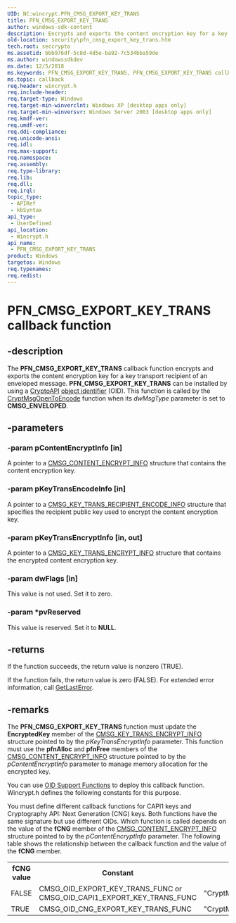 ```yaml
---
UID: NC:wincrypt.PFN_CMSG_EXPORT_KEY_TRANS
title: PFN_CMSG_EXPORT_KEY_TRANS
author: windows-sdk-content
description: Encrypts and exports the content encryption key for a key transport recipient of an enveloped message.
old-location: security\pfn_cmsg_export_key_trans.htm
tech.root: seccrypto
ms.assetid: bbb976df-5c8d-4d5e-ba92-7c534bba59de
ms.author: windowssdkdev
ms.date: 12/5/2018
ms.keywords: PFN_CMSG_EXPORT_KEY_TRANS, PFN_CMSG_EXPORT_KEY_TRANS callback, PFN_CMSG_EXPORT_KEY_TRANS callback function [Security], security.pfn_cmsg_export_key_trans, wincrypt/PFN_CMSG_EXPORT_KEY_TRANS
ms.topic: callback
req.header: wincrypt.h
req.include-header: 
req.target-type: Windows
req.target-min-winverclnt: Windows XP [desktop apps only]
req.target-min-winversvr: Windows Server 2003 [desktop apps only]
req.kmdf-ver: 
req.umdf-ver: 
req.ddi-compliance: 
req.unicode-ansi: 
req.idl: 
req.max-support: 
req.namespace: 
req.assembly: 
req.type-library: 
req.lib: 
req.dll: 
req.irql: 
topic_type:
 - APIRef
 - kbSyntax
api_type:
 - UserDefined
api_location:
 - Wincrypt.h
api_name:
 - PFN_CMSG_EXPORT_KEY_TRANS
product: Windows
targetos: Windows
req.typenames: 
req.redist: 
---
```


# PFN_CMSG_EXPORT_KEY_TRANS callback function


## -description


The <b>PFN_CMSG_EXPORT_KEY_TRANS</b> callback function encrypts and exports the content encryption key for a key transport recipient of an enveloped message. <b>PFN_CMSG_EXPORT_KEY_TRANS</b> can be installed by using a <a href="https://msdn.microsoft.com/db46def4-bfdc-4801-a57d-d568e94a2dbb">CryptoAPI</a> <a href="https://msdn.microsoft.com/e6be8932-015e-4058-b249-1671b3fea521">object identifier</a> (OID). This function is called by the <a href="https://msdn.microsoft.com/b0d2610b-05ba-4fb6-8f38-10f970a52091">CryptMsgOpenToEncode</a> function when its <i>dwMsgType</i> parameter is set to <b>CMSG_ENVELOPED</b>.


## -parameters




### -param pContentEncryptInfo [in]

A pointer to a <a href="https://msdn.microsoft.com/c53014a0-049c-42ef-b612-8a1e03fb0dfd">CMSG_CONTENT_ENCRYPT_INFO</a> structure that contains the content encryption key.


### -param pKeyTransEncodeInfo [in]

A pointer to a <a href="https://msdn.microsoft.com/20b20759-3d76-4814-9e71-7376dd326f7b">CMSG_KEY_TRANS_RECIPIENT_ENCODE_INFO</a> structure that specifies the recipient public key used to encrypt the content encryption key.


### -param pKeyTransEncryptInfo [in, out]

A pointer to a <a href="https://msdn.microsoft.com/f3122acb-92c8-4803-8c74-8b3a2cf2e16e">CMSG_KEY_TRANS_ENCRYPT_INFO</a> structure that contains the encrypted content encryption key.


### -param dwFlags [in]

This value is not used. Set it to zero.


### -param *pvReserved

This value is reserved. Set it to <b>NULL</b>.


## -returns



If the function succeeds, the return value is nonzero (TRUE).

If the function fails, the return value is zero (FALSE). For extended error information, call <a href="https://msdn.microsoft.com/d852e148-985c-416f-a5a7-27b6914b45d4">GetLastError</a>.






## -remarks



The <b>PFN_CMSG_EXPORT_KEY_TRANS</b> function must update the <b>EncryptedKey</b> member of the <a href="https://msdn.microsoft.com/f3122acb-92c8-4803-8c74-8b3a2cf2e16e">CMSG_KEY_TRANS_ENCRYPT_INFO</a> structure pointed to by the <i>pKeyTransEncryptInfo</i> parameter. This function must use the <b>pfnAlloc</b> and <b>pfnFree</b> members of the <a href="https://msdn.microsoft.com/c53014a0-049c-42ef-b612-8a1e03fb0dfd">CMSG_CONTENT_ENCRYPT_INFO</a> structure pointed to by the <i>pContentEncryptInfo</i> parameter to manage memory allocation for the encrypted key.

You can use <a href="https://msdn.microsoft.com/en-us/library/Aa380252(v=VS.85).aspx">OID Support Functions</a> to deploy this callback function. Wincrypt.h defines the following constants for this purpose.

You must define different callback functions for CAPI1 keys and Cryptography API: Next Generation (CNG) keys. Both functions have the same signature but use different OIDs. Which function is called depends on the value of the <b>fCNG</b> member of the <a href="https://msdn.microsoft.com/c53014a0-049c-42ef-b612-8a1e03fb0dfd">CMSG_CONTENT_ENCRYPT_INFO</a> structure pointed to by the <i>pContentEncryptInfo</i> parameter. The following table shows the relationship between the callback function and the value of the <b>fCNG</b> member.

<table>
<tr>
<th>fCNG value</th>
<th>Constant</th>
<th>Definition</th>
</tr>
<tr>
<td>FALSE</td>
<td>CMSG_OID_EXPORT_KEY_TRANS_FUNC or CMSG_OID_CAPI1_EXPORT_KEY_TRANS_FUNC</td>
<td>"CryptMsgDllExportKeyTrans"</td>
</tr>
<tr>
<td>TRUE</td>
<td>CMSG_OID_CNG_EXPORT_KEY_TRANS_FUNC</td>
<td>"CryptMsgDllCNGExportKeyTrans"</td>
</tr>
</table>
 



